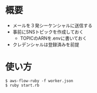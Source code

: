# 概要
* メールを３発シーケンシャルに送信する
* 事前にSNSトピックを作成しておく
    * TOPICのARNを.envに書いておく
* クレデンシャルは登録済みを前提

# 使い方

```commandline
$ aws-flow-ruby -f worker.json
$ ruby start.rb
```



